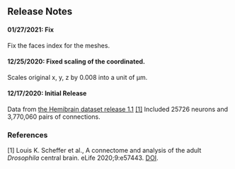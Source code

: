 ## Release Notes

#### 01/27/2021: Fix
Fix the faces index for the meshes.

#### 12/25/2020: Fixed scaling of the coordinated.
Scales original x, y, z by 0.008 into a unit of µm.

#### 12/17/2020: Initial Release
Data from [the Hemibrain dataset release 1.1](https://storage.cloud.google.com/hemibrain-release/neuprint/hemibrain_v1.1_neo4j_inputs.zip) [[1]](#ref-1)
Included 25726 neurons and 3,770,060 pairs of connections.

### References

[1] <a name="ref-1"></a> Louis K. Scheffer et al., A connectome and analysis of the adult *Drosophila* central brain. eLife 2020;9:e57443. [DOI](https://doi.org/10.7554/eLife.57443).
